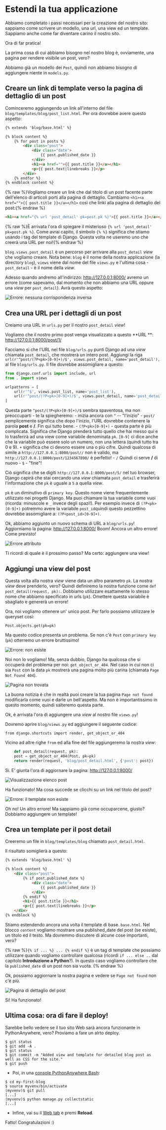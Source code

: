 # Estendi la tua applicazione

Abbiamo completato i passi necessari per la creazione del nostro sito: sappiamo come scrivere un modello, una url, una view ed un template. Sappiamo anche come far diventare carino il nostro sito.

Ora di far pratica!

La prima cosa di cui abbiamo bisogno nel nostro blog è, ovviamente, una pagina per rendere visibile un post, vero?

Abbiamo già un modello dei `Post`, quindi non abbiamo bisogno di aggiungere niente in `models.py`.

## Creare un link di template verso la pagina di dettaglio di un post

Cominceremo aggiungendo un link all'interno del file `blog/templates/blog/post_list.html`. Per ora dovrebbe avere questo aspetto:

```html
{% extends 'blog/base.html' %}

{% block content %}
    {% for post in posts %}
        <div class="post">
            <div class="date">
                {{ post.published_date }}
            </div>
            <h1><a href="">{{ post.title }}</a></h1>
            <p>{{ post.text|linebreaks }}</p>
        </div>
    {% endfor %}
{% endblock content %}
```
    

{% raw %}Vogliamo creare un link che dal titolo di un post facente parte dell'elenco di articoli porti alla pagina di dettaglio. Cambiamo `<h1><a href="">{{ post.title }}</a></h1>` così che linki alla pagina di dettaglio del post:{% endraw %}

```html
<h1><a href="{% url 'post_detail' pk=post.pk %}">{{ post.title }}</a></h1>
```

{% raw %}È arrivata l'ora di spiegare il misterioso `{% url 'post_detail' pk=post.pk %}`. Come avrai capito, il simbolo `{% %}` significa che stiamo usando i tag del template di Django. Questa volta ne useremo uno che creerà una URL per noi!{% endraw %}

`blog.views.post_detail` è un percorso per arrivare alla `post_detail` *view* che vogliamo creare. Nota bene: `blog` è il nome della nostra applicazione (la directory `blog`), `views` viene dal nome del file `views.py` e l'ultima cosa - `post_detail` - è il nome della *view*.

Adesso quando andremo all'indirizzo: http://127.0.0.1:8000/ avremo un errore (come sapevamo, dal momento che non abbiamo una URL oppure una *view* per `post_detail`). Avrà questo aspetto:

![Errore: nessuna corrispondenza inversa][1]

 [1]: images/no_reverse_match2.png

## Crea una URL per i dettagli di un post

Creiamo una URL in `urls.py` per il nostro `post_detail` *view*!

Vogliamo che il nostro primo post venga visualizzato a questo **URL **: http://127.0.0.1:8000/post/1/

Facciamo sì che l'URL nel file `blog/urls.py` punti Django ad una *view* chiamata `post_detail`, che mostrerà un intero post. Aggiungi la riga `url(r'^post/(?P<pk>[0-9]+)/$', views.post_detail, name='post_detail'),` al file `blog/urls.py`. Il file dovrebbe assomigliare a questo:

```python
from django.conf.urls import include, url
from . import views

urlpatterns = [
    url(r'^$', views.post_list, name='post_list'),
    url(r'^post/(?P<pk>[0-9]+)/$', views.post_detail, name='post_detail'),
]
```

Questa parte `^post/(?P<pk>[0-9]+)/$` sembra spaventosa, ma non preoccuparti - te la spiegheremo: - inizia ancora con `^` -- "l'inizio" - `post/` semplicemente significa che dopo l'inizio, l'URL dovrebbe contenere la parola **post** e **/**. Fin qui tutto bene. - `(?P<pk>[0-9]+)` - questa parte è più complicata. Significa che Django prenderà tutto quello che hai messo qui e lo trasferirà ad una view come variabile denominata `pk`. `[0-9]` ci dice anche che la variabile può essere solo un numero, non una lettera (quindi tutto tra 0 e 9). `+` significa che ci devono essere una o più cifre. Quindi qualcosa di simile a `http://127.0.0.1:8000/post//` non è valido, ma `http://127.0.0.1:8000/post/1234567890/` è perfetto! - `/` Quindi ci serve **/** di nuovo - `$` - "fine"!

Ciò significa che se digiti `http://127.0.0.1:8000/post/5/` nel tuo browser, Django capirà che stai cercando una *view* chiamata `post_detail` e trasferirà l'informazione che `pk` è uguale a `5` a quella *view*.

`pk` è un diminutivo di `primary key`. Questo nome viene frequentemente utilizzato nei progetti Django. Ma puoi chiamare la tua variabile come vuoi (ricorda: minuscole e `_` invece degli spazi!). Per esempio invece di `(?P<pk>[0-9]+)` potremmo avere la variabile `post_id`quindi questo pezzettino dovrebbe assomigliare a: `(?P<post_id>[0-9]+)`.

Ok, abbiamo aggiunto un nuovo schema di URL a `blog/urls.py`! Aggiorniamo la pagina: http://127.0.0.1:8000/ Boom! Ancora un altro errore! Come previsto!

![Errore attributo][2]

 [2]: images/attribute_error2.png

Ti ricordi di quale è il prossimo passo? Ma certo: aggiungere una view!

## Aggiungi una view del post

Questa volta alla nostra *view* viene data un altro parametro `pk`. La nostra *view* deve prenderlo, vero? Quindi definiremo la nostra funzione come `def post_detail(request, pk):`. Dobbiamo utilizzare esattamente lo stesso nome che abbiamo specificato in urls (`pk`). Omettere questa variabile è sbagliato e genererà un errore!

Ora, noi vogliamo ottenere un' unico post. Per farlo possiamo utilizzare le queryset così:

    Post.objects.get(pk=pk)
    

Ma questo codice presenta un problema. Se non c'è `Post` con `primary key` (`pk`) otterremo un errore bruttissimo!

![Errore: non esiste][3]

 [3]: images/does_not_exist2.png

Noi non lo vogliamo! Ma, senza dubbio, Django ha qualcosa che si occuperà del problema per noi: `get_object_or_404`. Nel caso in cui non ci sia `Post` con la data `pk` mostrerà una pagina molto più carina (chiamata `Page Not Found 404`).

![Pagina non trovata][4]

 [4]: images/404_2.png

La buona notizia è che in realtà puoi creare la tua pagina `Page not found` modificarla come vuoi e darle un bell'aspetto. Ma non è importantissimo in questo momento, quindi salteremo questa parte.

Ok, è arrivata l'ora di aggiungere una *view* al nostro file `views.py`!

Dovremo aprire `blog/views.py` ed aggiungere il seguente codice:

    from django.shortcuts import render, get_object_or_404
    

Vicino ad altre righe `from` ed alla fine del file aggiungeremo la nostra *view*:

```python
    def post_detail(request, pk):
    post = get_object_or_404(Post, pk=pk)
    return render(request, 'blog/post_detail.html', {'post': post})
```

Si. E' giunta l'ora di aggiornare la pagina: http://127.0.0.1:8000/

![Visualizzazione elenco post][5]

 [5]: images/post_list2.png

Ha funzionato! Ma cosa succede se clicchi su un link nel titolo del post?

![Errore: il template non esiste][6]

 [6]: images/template_does_not_exist2.png

Oh no! Un altro errore! Ma sappiamo già come occuparcene, giusto? Dobbiamo aggiungere un template!

## Crea un template per il post detail

Creeremo un file in `blog/templates/blog` chiamato `post_detail.html`.

Il risultato somiglierà a questo:

```html
{% extends 'blog/base.html' %}

{% block content %}
    <div class="post">
        {% if post.published_date %}
            <div class="date">
                {{ post.published_date }}
            </div>
        {% endif %}
        <h1>{{ post.title }}</h1>
        <p>{{ post.text|linebreaks }}</p>
    </div>
{% endblock %}
```

Stiamo estendendo ancora una volta il template di base. `base.html`. Nel blocco `content` vogliamo mostrare una published_date del post (se esiste), un titolo ed il testo. Ma dovremmo discutere di alcune cose importanti, vero?

{% raw %}`{% if ... %} ... {% endif %}` è un tag di template che possiamo utilizzare quando vogliamo controllare qualcosa (ricordi `if ... else ..` dal capitolo **Introduzione a Python**?). In questo caso vogliamo controllare che la `published_date` di un post non sia vuota. {% endraw %}

Ok, possiamo aggiornare la nostra pagina e vedere se `Page not found` non c'è più.

![Pagina di dettaglio del post][7]

 [7]: images/post_detail2.png

Si! Ha funzionato!

## Ultima cosa: ora di fare il deploy!

Sarebbe bello vedere se il tuo sito Web sarà ancora funzionante in PythonAnywhere, vero? Proviamo a fare un alrto deploy.

    $ git status
    $ git add -A .
    $ git status
    $ git commit -m "Added view and template for detailed blog post as well as CSS for the site."
    $ git push
    

*   Poi, in una [console PythonAnywhere Bash][8]:

 [8]: https://www.pythonanywhere.com/consoles/

    $ cd my-first-blog
    $ source myvenv/bin/activate
    (myvenv)$ git pull
    [...]
    (myvenv)$ python manage.py collectstatic
    [...]
    

*   Infine, vai su il [Web tab][9] e premi **Reload**.

 [9]: https://www.pythonanywhere.com/web_app_setup/

Fatto! Congratulazioni :)
